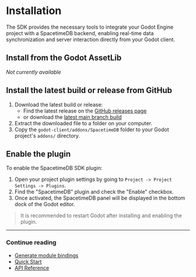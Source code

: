 # Installation

The SDK provides the necessary tools to integrate your Godot Engine project with a SpacetimeDB backend, enabling real-time data synchronization and server interaction directly from your Godot client.

## Install from the Godot AssetLib

_Not currently available_

<!-- TODO: Uncomment this block once uploaded to AssetLib

To install the SpacetimeDB SDK from the AssetLib, follow these steps:

1. Open the AssetLib tab in your Godot project.
2. Search for "SpacetimeDB SDK".
3. Click the SpacetimeDB SDK plugin from the results
4. Click the "Download" button to automatically download and install the plugin.
5. Follow the instructions to [enable the plugin](#enable-the-plugin). -->

## Install the latest build or release from GitHub

1. Download the latest build or release:
    - Find the latest release on the [GitHub releases page](https://github.com/flametime/Godot-SpacetimeDB-SDK/releases)
    - or download the [latest main branch build](https://github.com/flametime/Godot-SpacetimeDB-SDK/archive/refs/heads/main.zip)
2. Extract the downloaded file to a folder on your computer.
3. Copy the `godot-client/addons/SpacetimeDB` folder to your Godot project's `addons/` directory.

## Enable the plugin

To enable the SpacetimeDB SDK plugin:

1. Open your project plugin settings by going to `Project -> Project Settings -> Plugins`.
2. Find the "SpacetimeDB" plugin and check the "Enable" checkbox.
3. Once activated, the SpacetimeDB panel will be displayed in the bottom dock of the Godot editor.

> It is recommended to restart Godot after installing and enabling the plugin.

---

### Continue reading

-   [Generate module bindings](codegen.md)
-   [Quick Start](quickstart.md)
-   [API Reference](api.md)
